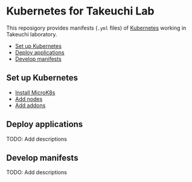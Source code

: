 # Kubernetes for Takeuchi Lab <!-- omit in toc -->

This reposigory provides manifests (`.yml` files) of [Kubernetes](https://kubernetes.io/docs/home/) working in Takeuchi laboratory.

- [Set up Kubernetes](#set-up-kubernetes)
- [Deploy applications](#deploy-applications)
- [Develop manifests](#develop-manifests)

## Set up Kubernetes

- [Install MicroK8s](./manuals/en/setup-environment/install-microk8s.md)
- [Add nodes](./manuals/en/setup-environment/add-node.md)
- [Add addons](./manuals/en/setup-environment/add-addon.md)

## Deploy applications

TODO: Add descriptions

## Develop manifests

TODO: Add descriptions
